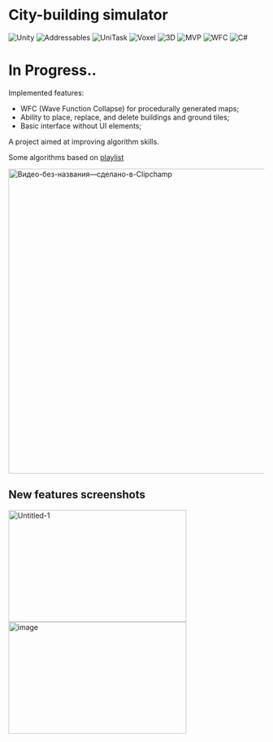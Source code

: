  # **City-building simulator**
 ![Unity](https://img.shields.io/badge/-Unity-000000?style=flat-square&logo=unity&logoColor=white) ![Addressables](https://img.shields.io/badge/-Addressables-222222?style=flat-square&logo=unity&logoColor=white) ![UniTask](https://img.shields.io/badge/-UniTask-6E40C9?style=flat-square&logo=asyncapi&logoColor=white) ![Voxel](https://img.shields.io/badge/-Voxel-FFB400?style=flat-square&logo=cube&logoColor=white) ![3D](https://img.shields.io/badge/-3D-00CED1?style=flat-square&logo=blender&logoColor=white) ![MVP](https://img.shields.io/badge/-MVP-007ACC?style=flat-square&logo=visualstudio&logoColor=white) ![WFC](https://img.shields.io/badge/-WaveFunctionCollapse-556B2F?style=flat-square&logo=grid&logoColor=white) ![C#](https://img.shields.io/badge/-C%23-239120?style=flat-square&logo=c-sharp&logoColor=white)

# **In Progress..**

Implemented features:
- WFC (Wave Function Collapse) for procedurally generated maps;
- Ability to place, replace, and delete buildings and ground tiles;
- Basic interface without UI elements;

A project aimed at improving algorithm skills.

Some algorithms based on [playlist](https://www.youtube.com/watch?v=bw1Pd-pz1pM&list=PLSpLbrgpaHDlY_Bn2A7MVb-6BmaCXx9_y)

<img src="https://github.com/user-attachments/assets/4bb8e318-b56c-4ba0-83cf-922a9e1d31ec" alt="Видео-без-названия—сделано-в-Clipchamp" width="600"/>

## New features screenshots
<img width="350" height="220" alt="Untitled-1" src="https://github.com/user-attachments/assets/c66d9ae6-5739-4c98-b39e-e531caf2e805" />
<img width="350" height="220" alt="image" src="https://github.com/user-attachments/assets/eb423ece-9d17-43e6-b16e-dde80f6bea29" />

